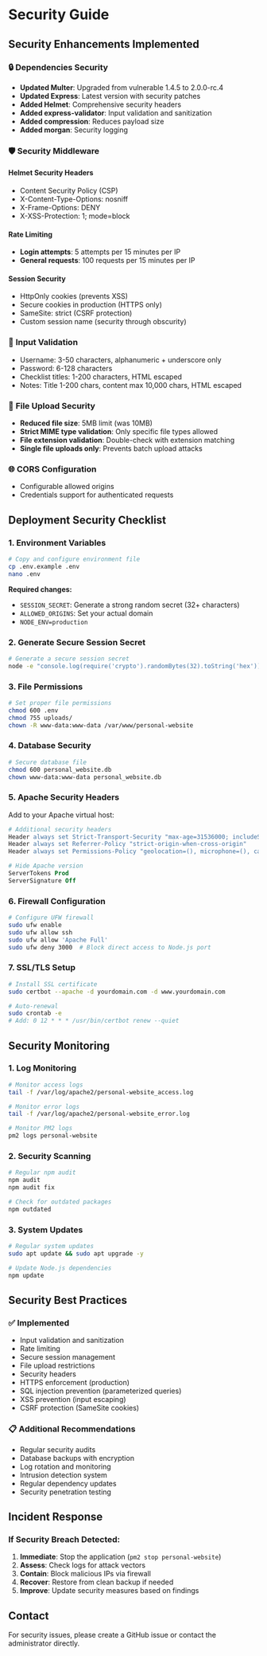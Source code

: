# Security Guide

## Security Enhancements Implemented

### 🔒 **Dependencies Security**
- **Updated Multer**: Upgraded from vulnerable 1.4.5 to 2.0.0-rc.4
- **Updated Express**: Latest version with security patches
- **Added Helmet**: Comprehensive security headers
- **Added express-validator**: Input validation and sanitization
- **Added compression**: Reduces payload size
- **Added morgan**: Security logging

### 🛡️ **Security Middleware**

#### Helmet Security Headers
- Content Security Policy (CSP)
- X-Content-Type-Options: nosniff
- X-Frame-Options: DENY
- X-XSS-Protection: 1; mode=block

#### Rate Limiting
- **Login attempts**: 5 attempts per 15 minutes per IP
- **General requests**: 100 requests per 15 minutes per IP

#### Session Security
- HttpOnly cookies (prevents XSS)
- Secure cookies in production (HTTPS only)
- SameSite: strict (CSRF protection)
- Custom session name (security through obscurity)

### 🔐 **Input Validation**
- Username: 3-50 characters, alphanumeric + underscore only
- Password: 6-128 characters
- Checklist titles: 1-200 characters, HTML escaped
- Notes: Title 1-200 chars, content max 10,000 chars, HTML escaped

### 📁 **File Upload Security**
- **Reduced file size**: 5MB limit (was 10MB)
- **Strict MIME type validation**: Only specific file types allowed
- **File extension validation**: Double-check with extension matching
- **Single file uploads only**: Prevents batch upload attacks

### 🌐 **CORS Configuration**
- Configurable allowed origins
- Credentials support for authenticated requests

## Deployment Security Checklist

### 1. Environment Variables
```bash
# Copy and configure environment file
cp .env.example .env
nano .env
```

**Required changes:**
- `SESSION_SECRET`: Generate a strong random secret (32+ characters)
- `ALLOWED_ORIGINS`: Set your actual domain
- `NODE_ENV=production`

### 2. Generate Secure Session Secret
```bash
# Generate a secure session secret
node -e "console.log(require('crypto').randomBytes(32).toString('hex'))"
```

### 3. File Permissions
```bash
# Set proper file permissions
chmod 600 .env
chmod 755 uploads/
chown -R www-data:www-data /var/www/personal-website
```

### 4. Database Security
```bash
# Secure database file
chmod 600 personal_website.db
chown www-data:www-data personal_website.db
```

### 5. Apache Security Headers
Add to your Apache virtual host:
```apache
# Additional security headers
Header always set Strict-Transport-Security "max-age=31536000; includeSubDomains"
Header always set Referrer-Policy "strict-origin-when-cross-origin"
Header always set Permissions-Policy "geolocation=(), microphone=(), camera=()"

# Hide Apache version
ServerTokens Prod
ServerSignature Off
```

### 6. Firewall Configuration
```bash
# Configure UFW firewall
sudo ufw enable
sudo ufw allow ssh
sudo ufw allow 'Apache Full'
sudo ufw deny 3000  # Block direct access to Node.js port
```

### 7. SSL/TLS Setup
```bash
# Install SSL certificate
sudo certbot --apache -d yourdomain.com -d www.yourdomain.com

# Auto-renewal
sudo crontab -e
# Add: 0 12 * * * /usr/bin/certbot renew --quiet
```

## Security Monitoring

### 1. Log Monitoring
```bash
# Monitor access logs
tail -f /var/log/apache2/personal-website_access.log

# Monitor error logs
tail -f /var/log/apache2/personal-website_error.log

# Monitor PM2 logs
pm2 logs personal-website
```

### 2. Security Scanning
```bash
# Regular npm audit
npm audit
npm audit fix

# Check for outdated packages
npm outdated
```

### 3. System Updates
```bash
# Regular system updates
sudo apt update && sudo apt upgrade -y

# Update Node.js dependencies
npm update
```

## Security Best Practices

### ✅ **Implemented**
- Input validation and sanitization
- Rate limiting
- Secure session management
- File upload restrictions
- Security headers
- HTTPS enforcement (production)
- SQL injection prevention (parameterized queries)
- XSS prevention (input escaping)
- CSRF protection (SameSite cookies)

### 📋 **Additional Recommendations**
- Regular security audits
- Database backups with encryption
- Log rotation and monitoring
- Intrusion detection system
- Regular dependency updates
- Security penetration testing

## Incident Response

### If Security Breach Detected:
1. **Immediate**: Stop the application (`pm2 stop personal-website`)
2. **Assess**: Check logs for attack vectors
3. **Contain**: Block malicious IPs via firewall
4. **Recover**: Restore from clean backup if needed
5. **Improve**: Update security measures based on findings

## Contact
For security issues, please create a GitHub issue or contact the administrator directly.
